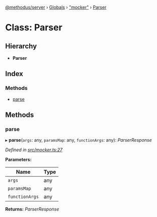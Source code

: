 [@methodus/server](../README.md) › [Globals](../globals.md) › ["mocker"](../modules/_mocker_.md) › [Parser](_mocker_.parser.md)

# Class: Parser

## Hierarchy

* **Parser**

## Index

### Methods

* [parse](_mocker_.parser.md#parse)

## Methods

###  parse

▸ **parse**(`args`: any, `paramsMap`: any, `functionArgs`: any): *ParserResponse*

*Defined in [src/mocker.ts:27](https://github.com/nodulusteam/methodus.dev/blob/0650919/modules/platform/server/src/mocker.ts#L27)*

**Parameters:**

Name | Type |
------ | ------ |
`args` | any |
`paramsMap` | any |
`functionArgs` | any |

**Returns:** *ParserResponse*
